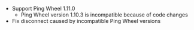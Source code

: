 * Support Ping Wheel 1.11.0
  * Ping Wheel version 1.10.3 is incompatible because of code changes
* Fix disconnect caused by incompatible Ping Wheel versions